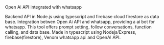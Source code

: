 Open Ai API integrated with whatsapp

Backend API in Node.js using typescript and firebase cloud firestore as data base. Integration betwen Open Ai API and whatsapp, providing a ai bot for whatsapp.
This tool offers prompt setting, follow conversations, function calling, and data base.
Made in typescript using Nodejs/Express, firebase(firestore), Venom whatsapp api and OpenAI API.
